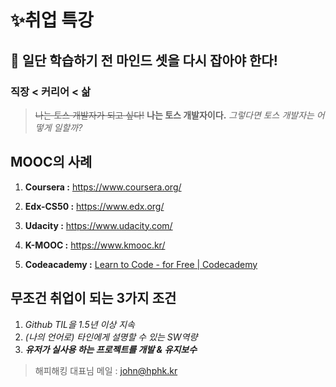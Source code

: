 # ✨취업 특강



## 🎯 일단 학습하기 전 마인드 셋을 다시 잡아야 한다!

### 직장 < 커리어 < 삶

> ~~나는 토스 개발자가 되고 싶다!~~
> **나는 토스 개발자이다.**
> *그렇다면 토스 개발자는 어떻게 일할까?*



## MOOC의 사례

1. **Coursera :** https://www.coursera.org/
2. **Edx-CS50 :** https://www.edx.org/
3. **Udacity :** https://www.udacity.com/
4. **K-MOOC :** https://www.kmooc.kr/

5. **Codeacademy :** [Learn to Code - for Free | Codecademy](https://www.codecademy.com/)



## 무조건 취업이 되는 3가지 조건

1. *Github TIL을 1.5년 이상 지속*
2. *(나의 언어로) 타인에게 설명할 수 있는 SW역량*
3. ***유저가 실사용 하는 프로젝트를 개발 & 유지보수*** 



> 해피해킹 대표님 메일 : john@hphk.kr
